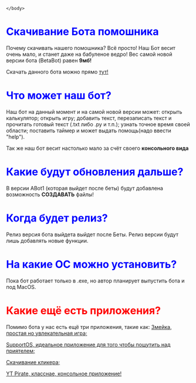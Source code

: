 <html>
    <head>
        <meta charset="UFT-8">
        <title>ABot скачивание</title>
    </head>
    <body>

    </body>
</html>

<h1 style="color: blue;">Скачивание Бота помошника</h1>


Почему скачивать нашего помошника? Всё просто! Наш Бот весит очень мало, и станет даже на бабуленое ведро! Вес самой новой версии бота (BetaBot) равен <strong>9мб!</strong> 

Скачать данного бота можно прямо <a href="https://drive.google.com/file/d/14ExxdBzi37N7LRXyKb5bP-LbGE1SDHQI/view?usp=sharing" target="_blank">тут!</a>

<h1 style="color: blue">Что может наш бот?</h1>

Наш бот на данный момент и на самой новой версии может: открыть калькулятор; открыть игру; добавить текст, перезаписать текст и прочитать готовый текст (.txt либо .py и т.п.); узнать точное время своей области; поставить таймер и может выдать помощь(надо ввести "help").

Так же наш бот весит настолько мало за счёт своего <strong>консольного вида</strong>
<img scr="SBot.png">

<h1 style="color: blue">Какие будут обновления дальше?</h1>

В версии ABot1 (которая выйдет после беты) будут добавлена возможность <strong>СОЗДАВАТЬ</strong> файлы!

<h1 style="color: blue">Когда будет релиз?</h1>

Релиз версия бота выйдета выйдет после Беты. Релиз версии будут лишь добавлять новые функции.

<h1 style="color: blue">На какие ОС можно установить?</h1>

Пока бот работает только в .exe, но автор планирует выпустить бота и под MacOS. 

<h1 style="color: red">Какие ещё есть приложения?</h1>

Помимо бота у нас есть ещё три приложения, такие как:
<a href="https://drive.google.com/file/d/1Fn4x6Ff_q0xkeiYYLVWZ_1HrSutGuYkT/view?usp=sharing" target="_blank" target="_blank">Змейка, простая но увлекательная игра;</a>

<a href="https://drive.google.com/file/d/1BR0eKGRuVEYQv48hWl4Dnz-9HsOc-voo/view" target="_blank" target="_blank">SupportOS, идеальное приложение для того чтобы пошутить над приятелем; </a>

<a href="https://drive.google.com/file/d/1_6o3TNvrDc5JAarT1lslg5JIKrDgi0W8/view?usp=sharing" target="_blank" target="_blank"> Скачивание кликера; </a>

<a href="https://drive.google.com/file/d/14ZE1KpA9Ib9W1OS4sMU4HH07664dU7Xp/view?usp=sharing" target="_blank"
target="_blank"> YT Pirate, класснае, консольное приложение! <a/> 
